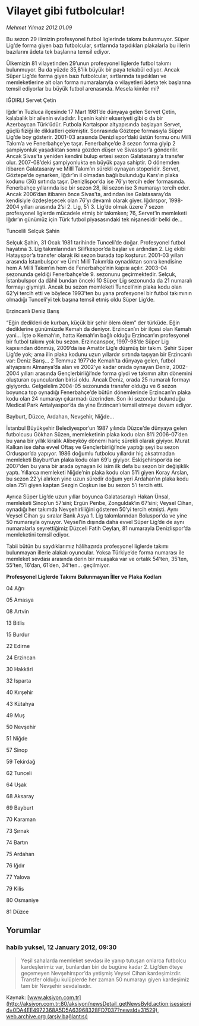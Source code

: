 # Vilayet gibi futbolcular!

*Mehmet Yılmaz 2012.01.09*

<div class="news-detail-text-todays">
 <div>
 </div>
 <div>
 </div>
 <div id="newsSpot">
  <font class="detail-spot">
   Bu sezon 29 ilimizin profesyonel futbol liglerinde takımı bulunmuyor. Süper Lig’de forma giyen bazı futbolcular, sırtlarında taşıdıkları plakalarla bu illerin bazılarını âdeta tek başlarına temsil ediyor.
  </font>
 </div>
 <div id="newsText">
  <font class="detail-text">
   <p>
    Ülkemizin 81 vilayetinden 29’unun profesyonel liglerde futbol takımı bulunmuyor. Bu da yüzde 35,8’lik büyük bir paya tekabül ediyor. Ancak Süper Lig’de forma giyen bazı futbolcular, sırtlarında taşıdıkları ve memleketlerine ait olan forma numaralarıyla o vilayetleri âdeta tek başlarına temsil ediyorlar bu büyük futbol arenasında. Mesela kimler mi?
   </p>
   <p>
    IĞDIRLI Servet Çetin
   </p>
   <p>
    Iğdır’ın Tuzluca ilçesinde 17 Mart 1981’de dünyaya gelen Servet Çetin, kalabalık bir ailenin evladıdır. İlçenin kahir ekseriyeti gibi o da bir Azerbaycan Türk’üdür. Futbola Kartalspor altyapısında başlayan Servet, güçlü fiziği ile dikkatleri çekmiştir. Sonrasında Göztepe formasıyla Süper Lig’de boy gösterir. 2001-03 arasında Denizlispor’daki üstün formu onu Millî Takım’a ve Fenerbahçe’ye taşır. Fenerbahçe’de 3 sezon forma giyip 2 şampiyonluk yaşadıktan sonra gözden düşer ve Sivasspor’a gönderilir. Ancak Sivas’ta yeniden kendini bulup ertesi sezon Galatasaray’a transfer olur. 2007-08’deki şampiyonlukta en büyük paya sahiptir. O dönemden itibaren Galatasaray ve Millî Takım’ın sürekli oynayan stoperidir. Servet, Göztepe’de oynarken, Iğdır’ın il olmadan bağlı bulunduğu Kars’ın plaka kodunu (36) sırtında taşır. Denizlispor’da ise 76’yı tercih eder formasında. Fenerbahçe yıllarında ise bir sezon 28, iki sezon ise 3 numarayı tercih eder. Ancak 2006’dan itibaren önce Sivas’ta, ardından ise Galatasaray’da kendisiyle özdeşleşecek olan 76’yı devamlı olarak giyer. Iğdırspor, 1998-2004 yılları arasında 2’si 2. Lig, 5’i 3. Lig’de olmak üzere 7 sezon profesyonel liglerde mücadele etmiş bir takımken; 76, Servet’in memleketi Iğdır’ın günümüz için Türk futbol piyasasındaki tek nişanesidir belki de…
   </p>
   <p>
    Tuncelili Selçuk Şahin
   </p>
   <p>
    Selçuk Şahin, 31 Ocak 1981 tarihinde Tunceli’de doğar. Profesyonel futbol hayatına 3. Lig takımlarından Silifkespor’da başlar ve ardından 2. Lig ekibi Hatayspor’a transfer olarak iki sezon burada top koşturur. 2001-03 yılları arasında İstanbulspor ve Ümit Millî Takım’da oynadıktan sonra kendisine hem A Millî Takım’ın hem de Fenerbahçe’nin kapısı açılır. 2003-04 sezonunda geldiği Fenerbahçe’de 9. sezonunu geçirmektedir. Selçuk, İstanbulspor da dâhil bundan önceki 10 Süper Lig sezonunda da 21 numaralı formayı giymişti. Ancak bu sezon memleketi Tunceli’nin plaka kodu olan 62’yi tercih etti ve böylece 1993’ten bu yana profesyonel bir futbol takımının olmadığı Tunceli’yi tek başına temsil etmiş oldu Süper Lig’de.
   </p>
   <p>
    Erzincanlı Deniz Barış
   </p>
   <p>
    “Eğin dedikleri de kurban, küçük bir şehir ölem ölem” der türküde. Eğin dediklerine günümüzde Kemah da deniyor. Erzincan’ın bir ilçesi olan Kemah yani… İşte o Kemah’ın, hatta Kemah’ın bağlı olduğu Erzincan’ın profesyonel bir futbol takımı yok bu sezon. Erzincanspor, 1997-98’de Süper Lig kapısından dönmüş, 2009’da ise Amatör Lig’e düşmüş bir takım. Şehir Süper Lig’de yok; ama ilin plaka kodunu uzun yıllardır sırtında taşıyan bir Erzincanlı var: Deniz Barış... 2 Temmuz 1977’de Kemah’ta dünyaya gelen, futbol altyapısını Almanya’da alan ve 2002’ye kadar orada oynayan Deniz, 2002-2004 yılları arasında Gençlerbirliği’nde forma giydi ve takımın altın dönemini oluşturan oyunculardan birisi oldu. Ancak Deniz, orada 25 numaralı formayı giyiyordu. Gelgelelim 2004-05 sezonunda transfer olduğu ve 6 sezon boyunca top oynadığı Fenerbahçe’de bütün dönemlerinde Erzincan’ın plaka kodu olan 24 numarayı çıkarmadı üzerinden. Son iki sezondur bulunduğu Medical Park Antalyaspor’da da yine Erzincan’ı temsil etmeye devam ediyor.
   </p>
   <p>
    Bayburt, Düzce, Ardahan, Nevşehir, Niğde…
   </p>
   <p>
    İstanbul Büyükşehir Belediyespor’un 1987 yılında Düzce’de dünyaya gelen futbolcusu Gökhan Süzen, memleketinin plaka kodu olan 81’i 2006-07’den bu yana bir yıllık kiralık Alibeyköy dönemi hariç sürekli olarak giyiyor. Murat Kalkan ise daha evvel Oftaş ve Gençlerbirliği’nde yaptığı şeyi bu sezon Orduspor’da yapıyor. 1986 doğumlu futbolcu yıllardır hiç aksatmadan memleketi Bayburt’un plaka kodu olan 69’u giyiyor. Eskişehirspor’da ise 2007’den bu yana bir arada oynayan iki isim ilk defa bu sezon bir değişiklik yaptı. Yıllarca memleketi Niğde’nin plaka kodu olan 51’i giyen Koray Arslan, bu sezon 22’yi alırken yine uzun süredir doğum yeri Ardahan’ın plaka kodu olan 75’i giyen kaptan Sezgin Coşkun ise bu sezon 5’i tercih etti.
   </p>
   <p>
    Ayrıca Süper Lig’de uzun yıllar boyunca Galatasaraylı Hakan Ünsal, memleketi Sinop’un 57’sini; Ergün Penbe, Zonguldak’ın 67’sini; Veysel Cihan, oynadığı her takımda Nevşehirliliğini gösteren 50’yi tercih etmişti. Aynı Veysel Cihan şu sıralar Bank Asya 1. Lig takımlarından Boluspor’da ve yine 50 numarayla oynuyor. Veysel’in dışında daha evvel Süper Lig’de de aynı numaralarla seyrettiğimiz Düzceli Fatih Ceylan, 81 numarayla Denizlispor’da memleketini temsil ediyor.
   </p>
   <p>
    Tabii bütün bu saydıklarımız hâlihazırda profesyonel liglerde takımı bulunmayan illerle alakalı oyuncular. Yoksa Türkiye’de forma numarası ile memleket sevdası arasında derin bir muaşaka var ve ortalık 54’ten, 35’ten, 55’ten, 16’dan, 61’den, 34’ten... geçilmiyor.
   </p>
   <p>
   </p>
   <p>
   </p>
   <p>
    <strong>
     Profesyonel Liglerde Takımı Bulunmayan İller ve Plaka Kodları
    </strong>
   </p>
   <p>
    04 Ağrı
   </p>
   <p>
    05 Amasya
   </p>
   <p>
    08 Artvin
   </p>
   <p>
    13 Bitlis
   </p>
   <p>
    15 Burdur
   </p>
   <p>
    22 Edirne
   </p>
   <p>
    24 Erzincan
   </p>
   <p>
    30 Hakkâri
   </p>
   <p>
    32 Isparta
   </p>
   <p>
    40 Kırşehir
   </p>
   <p>
    43 Kütahya
   </p>
   <p>
    49 Muş
   </p>
   <p>
    50 Nevşehir
   </p>
   <p>
    51 Niğde
   </p>
   <p>
    57 Sinop
   </p>
   <p>
    59 Tekirdağ
   </p>
   <p>
    62 Tunceli
   </p>
   <p>
    64 Uşak
   </p>
   <p>
    68 Aksaray
   </p>
   <p>
    69 Bayburt
   </p>
   <p>
    70 Karaman
   </p>
   <p>
    73 Şırnak
   </p>
   <p>
    74 Bartın
   </p>
   <p>
    75 Ardahan
   </p>
   <p>
    76 Iğdır
   </p>
   <p>
    77 Yalova
   </p>
   <p>
    79 Kilis
   </p>
   <p>
    80 Osmaniye
   </p>
   <p>
    81 Düzce
   </p>
  </font>
 </div>
 <div>
 </div>
 <div>
 </div>
</div>


## Yorumlar

### habib yuksel, 12 January 2012, 09:30
> Yeşil sahalarda memleket sevdası ile yanıp tutuşan onlarca futbolcu kardeşlerimiz var, bunlardan biri de bugüne kadar 2. Lig’den öteye geçemeyen Nevşehirspor’da yetişmiş  Veysel Cihan kardeşimizdir. Transfer olduğu kulüplerde her zaman 50 numarayı giyen kardeşimiz tam bir Nevşehir sevdalısıdır.

Kaynak: [www.aksiyon.com.tr](http://aksiyon.com.tr:80/aksiyon/newsDetail_getNewsById.action;jsessionid=0DA4EE4972368A5D5A63968328FD7037?newsId=31529), [web.archive.org (arşiv bağlantısı)](http://web.archive.org/web/20120129162050/http://aksiyon.com.tr:80/aksiyon/newsDetail_getNewsById.action;jsessionid=0DA4EE4972368A5D5A63968328FD7037?newsId=31529)
